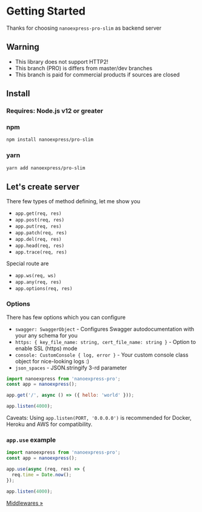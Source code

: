 # Getting Started

Thanks for choosing `nanoexpress-pro-slim` as backend server

## Warning

- This library does not support HTTP2!
- This branch (PRO) is differs from master/dev branches
- This branch is paid for commercial products if sources are closed

## Install

### **Requires**: Node.js v12 or greater

### npm

```bash
npm install nanoexpress/pro-slim
```

### yarn

```bash
yarn add nanoexpress/pro-slim
```

## Let's create server

There few types of method defining, let me show you

- `app.get(req, res)`
- `app.post(req, res)`
- `app.put(req, res)`
- `app.patch(req, res)`
- `app.del(req, res)`
- `app.head(req, res)`
- `app.trace(req, res)`

Special route are

- `app.ws(req, ws)`
- `app.any(req, res)`
- `app.options(req, res)`

### Options

There has few options which you can configure

- `swagger: SwaggerObject` - Configures Swagger autodocumentation with your any schema for you
- `https: { key_file_name: string, cert_file_name: string }` - Option to enable SSL (https) mode
- `console: CustomConsole { log, error }` - Your custom console class object for nice-looking logs :)
- `json_spaces` - JSON.stringify 3-rd parameter

```js
import nanoexpress from 'nanoexpress-pro';
const app = nanoexpress();

app.get('/', async () => ({ hello: 'world' }));

app.listen(4000);
```

Caveats: Using `app.listen(PORT, '0.0.0.0')` is recommended for Docker, Heroku and AWS for compatibility.

### `app.use` example

```js
import nanoexpress from 'nanoexpress-pro';
const app = nanoexpress();

app.use(async (req, res) => {
  req.time = Date.now();
});

app.listen(4000);
```

[Middlewares &raquo;](./middlewares.md)
